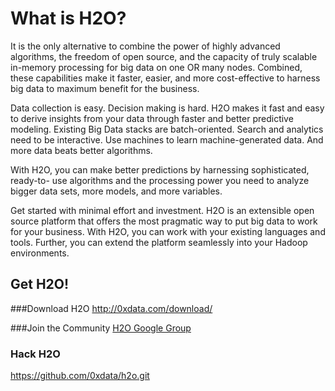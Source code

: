 # What is H2O?

It is the only alternative to combine the power of highly advanced algorithms, the freedom of open source, and the capacity of truly scalable in-memory processing for big data on one OR many nodes. Combined, these capabilities make it faster, easier, and more cost-effective to harness big data to maximum benefit for the business.

Data collection is easy. Decision making is hard. H2O makes it fast and easy to derive insights from your data through faster and better predictive modeling. Existing Big Data stacks are batch-oriented. Search and analytics need to be interactive. Use machines to learn machine-generated data. And more data beats better algorithms.

With H2O, you can make better predictions by harnessing sophisticated, ready-to- use algorithms and the processing power you need to analyze bigger data sets, more models, and more variables.

Get started with minimal effort and investment. H2O is an extensible open source platform that offers the most pragmatic way to put big data to work for your business. With H2O, you can work with your existing languages and tools. Further, you can extend the platform seamlessly into your Hadoop environments.

## Get H2O!
###Download H2O
http://0xdata.com/download/

###Join the Community
[H2O Google Group](mailto:h2ostream@googlegroups.com)
### Hack H2O
https://github.com/0xdata/h2o.git
